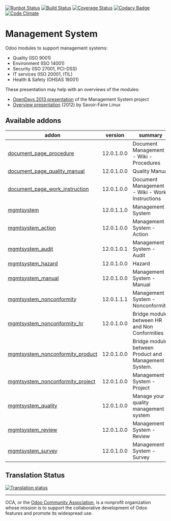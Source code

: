 [![Runbot Status](https://runbot.odoo-community.org/runbot/badge/flat/128/12.0.svg)](https://runbot.odoo-community.org/runbot/repo/github-com-oca-management-system-128)
[![Build Status](https://travis-ci.org/OCA/management-system.svg?branch=12.0)](https://travis-ci.org/OCA/management-system)
[![Coverage Status](https://coveralls.io/repos/OCA/management-system/badge.svg?branch=12.0)](https://coveralls.io/r/OCA/management-system?branch=12.0)
[![Codacy Badge](https://www.codacy.com/project/badge/88b8a3c69bda435581ea4b4f7850d7c2)](https://www.codacy.com/app/OCA/management-system)
[![Code Climate](https://codeclimate.com/github/OCA/management-system/badges/gpa.svg)](https://codeclimate.com/github/OCA/management-system)

# Management System

Odoo modules to support management systems:

* Quality (ISO 9001)
* Environment (ISO 14001)
* Security (ISO 27001, PCI-DSS)
* IT services (ISO 20001, ITIL)
* Health & Safety (OHSAS 18001)

These presentation may help with an overviews of the modules:

* [OpenDays 2013 presentation](http://www.slideshare.net/max3903/iso-anmanagement-systemswithopenerpen) of the Management System project
* [Overview presentation](http://www.slideshare.net/max3903/openerp-management-system-modules) (2012) by Savoir-Faire Linux

[//]: # (addons)

Available addons
----------------
addon | version | summary
--- | --- | ---
[document_page_procedure](document_page_procedure/) | 12.0.1.0.0 | Document Management - Wiki - Procedures
[document_page_quality_manual](document_page_quality_manual/) | 12.0.1.0.0 | Quality Manual
[document_page_work_instruction](document_page_work_instruction/) | 12.0.1.0.0 | Document Management - Wiki - Work Instructions
[mgmtsystem](mgmtsystem/) | 12.0.1.1.0 | Management System
[mgmtsystem_action](mgmtsystem_action/) | 12.0.1.0.0 | Management System - Action
[mgmtsystem_audit](mgmtsystem_audit/) | 12.0.1.0.1 | Management System - Audit
[mgmtsystem_hazard](mgmtsystem_hazard/) | 12.0.1.0.0 | Hazard
[mgmtsystem_manual](mgmtsystem_manual/) | 12.0.1.0.0 | Management System - Manual
[mgmtsystem_nonconformity](mgmtsystem_nonconformity/) | 12.0.1.1.1 | Management System - Nonconformity
[mgmtsystem_nonconformity_hr](mgmtsystem_nonconformity_hr/) | 12.0.1.0.0 | Bridge module between HR and Non Conformities
[mgmtsystem_nonconformity_product](mgmtsystem_nonconformity_product/) | 12.0.1.0.0 | Bridge module between Product and Management System.
[mgmtsystem_nonconformity_project](mgmtsystem_nonconformity_project/) | 12.0.1.0.0 | Management System - Project
[mgmtsystem_quality](mgmtsystem_quality/) | 12.0.1.0.0 | Manage your quality management system
[mgmtsystem_review](mgmtsystem_review/) | 12.0.1.0.0 | Management System - Review
[mgmtsystem_survey](mgmtsystem_survey/) | 12.0.1.0.0 | Management System - Survey

[//]: # (end addons)

## Translation Status

[![Translation status](https://translation.odoo-community.org/widgets/management-system-12-0/-/multi-auto.svg)](https://translation.odoo-community.org/engage/management-system-12-0/?utm_source=widget)

----
OCA, or the [Odoo Community Association](http://odoo-community.org/), is a nonprofit organization whose
mission is to support the collaborative development of Odoo features and
promote its widespread use.
